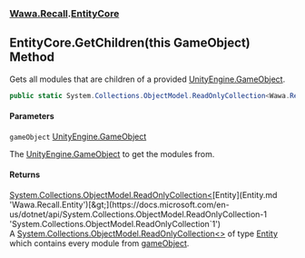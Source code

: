 ### [Wawa.Recall](Wawa.Recall.md 'Wawa.Recall').[EntityCore](EntityCore.md 'Wawa.Recall.EntityCore')

## EntityCore.GetChildren(this GameObject) Method

Gets all modules that are children of a provided [UnityEngine.GameObject](https://docs.microsoft.com/en-us/dotnet/api/UnityEngine.GameObject 'UnityEngine.GameObject').

```csharp
public static System.Collections.ObjectModel.ReadOnlyCollection<Wawa.Recall.Entity> GetChildren(this GameObject gameObject);
```
#### Parameters

<a name='Wawa.Recall.EntityCore.GetChildren(thisGameObject).gameObject'></a>

`gameObject` [UnityEngine.GameObject](https://docs.microsoft.com/en-us/dotnet/api/UnityEngine.GameObject 'UnityEngine.GameObject')

The [UnityEngine.GameObject](https://docs.microsoft.com/en-us/dotnet/api/UnityEngine.GameObject 'UnityEngine.GameObject') to get the modules from.

#### Returns
[System.Collections.ObjectModel.ReadOnlyCollection&lt;](https://docs.microsoft.com/en-us/dotnet/api/System.Collections.ObjectModel.ReadOnlyCollection-1 'System.Collections.ObjectModel.ReadOnlyCollection`1')[Entity](Entity.md 'Wawa.Recall.Entity')[&gt;](https://docs.microsoft.com/en-us/dotnet/api/System.Collections.ObjectModel.ReadOnlyCollection-1 'System.Collections.ObjectModel.ReadOnlyCollection`1')  
A [System.Collections.ObjectModel.ReadOnlyCollection&lt;&gt;](https://docs.microsoft.com/en-us/dotnet/api/System.Collections.ObjectModel.ReadOnlyCollection-1 'System.Collections.ObjectModel.ReadOnlyCollection`1') of type [Entity](Entity.md 'Wawa.Recall.Entity')  
which contains every module from [gameObject](EntityCore.GetChildren(GameObject).md#Wawa.Recall.EntityCore.GetChildren(thisGameObject).gameObject 'Wawa.Recall.EntityCore.GetChildren(this GameObject).gameObject').